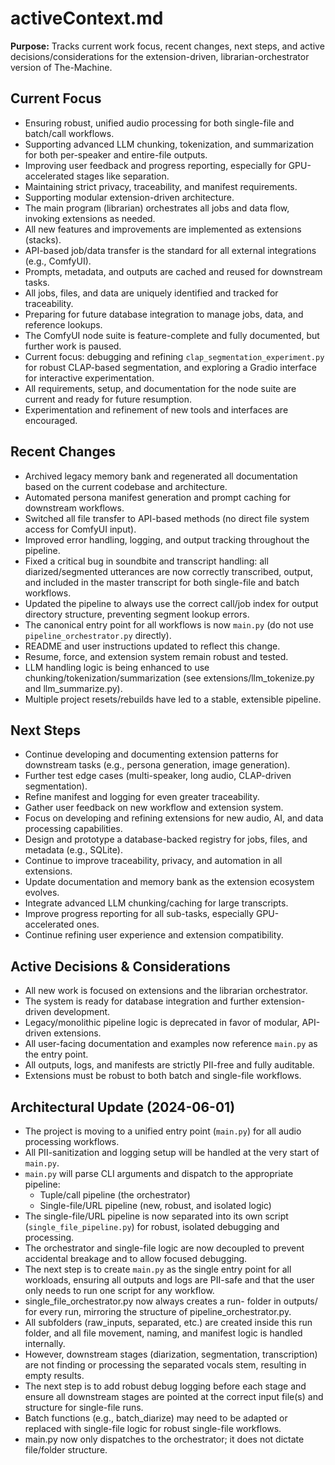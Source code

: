 # activeContext.md

**Purpose:**
Tracks current work focus, recent changes, next steps, and active decisions/considerations for the extension-driven, librarian-orchestrator version of The-Machine.

## Current Focus

- Ensuring robust, unified audio processing for both single-file and batch/call workflows.
- Supporting advanced LLM chunking, tokenization, and summarization for both per-speaker and entire-file outputs.
- Improving user feedback and progress reporting, especially for GPU-accelerated stages like separation.
- Maintaining strict privacy, traceability, and manifest requirements.
- Supporting modular extension-driven architecture.
- The main program (librarian) orchestrates all jobs and data flow, invoking extensions as needed.
- All new features and improvements are implemented as extensions (stacks).
- API-based job/data transfer is the standard for all external integrations (e.g., ComfyUI).
- Prompts, metadata, and outputs are cached and reused for downstream tasks.
- All jobs, files, and data are uniquely identified and tracked for traceability.
- Preparing for future database integration to manage jobs, data, and reference lookups.
- The ComfyUI node suite is feature-complete and fully documented, but further work is paused.
- Current focus: debugging and refining `clap_segmentation_experiment.py` for robust CLAP-based segmentation, and exploring a Gradio interface for interactive experimentation.
- All requirements, setup, and documentation for the node suite are current and ready for future resumption.
- Experimentation and refinement of new tools and interfaces are encouraged.

## Recent Changes

- Archived legacy memory bank and regenerated all documentation based on the current codebase and architecture.
- Automated persona manifest generation and prompt caching for downstream workflows.
- Switched all file transfer to API-based methods (no direct file system access for ComfyUI input).
- Improved error handling, logging, and output tracking throughout the pipeline.
- Fixed a critical bug in soundbite and transcript handling: all diarized/segmented utterances are now correctly transcribed, output, and included in the master transcript for both single-file and batch workflows.
- Updated the pipeline to always use the correct call/job index for output directory structure, preventing segment lookup errors.
- The canonical entry point for all workflows is now `main.py` (do not use `pipeline_orchestrator.py` directly).
- README and user instructions updated to reflect this change.
- Resume, force, and extension system remain robust and tested.
- LLM handling logic is being enhanced to use chunking/tokenization/summarization (see extensions/llm_tokenize.py and llm_summarize.py).
- Multiple project resets/rebuilds have led to a stable, extensible pipeline.

## Next Steps

- Continue developing and documenting extension patterns for downstream tasks (e.g., persona generation, image generation).
- Further test edge cases (multi-speaker, long audio, CLAP-driven segmentation).
- Refine manifest and logging for even greater traceability.
- Gather user feedback on new workflow and extension system.
- Focus on developing and refining extensions for new audio, AI, and data processing capabilities.
- Design and prototype a database-backed registry for jobs, files, and metadata (e.g., SQLite).
- Continue to improve traceability, privacy, and automation in all extensions.
- Update documentation and memory bank as the extension ecosystem evolves.
- Integrate advanced LLM chunking/caching for large transcripts.
- Improve progress reporting for all sub-tasks, especially GPU-accelerated ones.
- Continue refining user experience and extension compatibility.

## Active Decisions & Considerations

- All new work is focused on extensions and the librarian orchestrator.
- The system is ready for database integration and further extension-driven development.
- Legacy/monolithic pipeline logic is deprecated in favor of modular, API-driven extensions.
- All user-facing documentation and examples now reference `main.py` as the entry point.
- All outputs, logs, and manifests are strictly PII-free and fully auditable.
- Extensions must be robust to both batch and single-file workflows.

## Architectural Update (2024-06-01)

- The project is moving to a unified entry point (`main.py`) for all audio processing workflows.
- All PII-sanitization and logging setup will be handled at the very start of `main.py`.
- `main.py` will parse CLI arguments and dispatch to the appropriate pipeline:
  - Tuple/call pipeline (the orchestrator)
  - Single-file/URL pipeline (new, robust, and isolated logic)
- The single-file/URL pipeline is now separated into its own script (`single_file_pipeline.py`) for robust, isolated debugging and processing.
- The orchestrator and single-file logic are now decoupled to prevent accidental breakage and to allow focused debugging.
- The next step is to create `main.py` as the single entry point for all workloads, ensuring all outputs and logs are PII-safe and that the user only needs to run one script for any workflow.
- single_file_orchestrator.py now always creates a run-<timestamp> folder in outputs/ for every run, mirroring the structure of pipeline_orchestrator.py.
- All subfolders (raw_inputs, separated, etc.) are created inside this run folder, and all file movement, naming, and manifest logic is handled internally.
- However, downstream stages (diarization, segmentation, transcription) are not finding or processing the separated vocals stem, resulting in empty results.
- The next step is to add robust debug logging before each stage and ensure all downstream stages are pointed at the correct input file(s) and structure for single-file runs.
- Batch functions (e.g., batch_diarize) may need to be adapted or replaced with single-file logic for robust single-file workflows.
- main.py now only dispatches to the orchestrator; it does not dictate file/folder structure. 